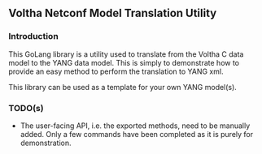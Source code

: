 Voltha Netconf Model Translation Utility
----------------------------------------

### Introduction

This GoLang library is a utility used to translate from the Voltha C data model to the YANG data 
model.  This is simply to demonstrate how to provide an easy method to perform the translation to
YANG xml.

This library can be used as a template for your own YANG model(s).

### TODO(s)

* The user-facing API, i.e. the exported methods, need to be manually added.  Only a few commands 
have been completed as it is purely for demonstration.







